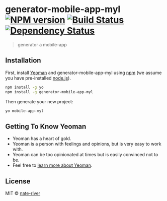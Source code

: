 # generator-mobile-app-myl [![NPM version][npm-image]][npm-url] [![Build Status][travis-image]][travis-url] [![Dependency Status][daviddm-image]][daviddm-url]
> generator a mobile-app

## Installation

First, install [Yeoman](http://yeoman.io) and generator-mobile-app-myl using [npm](https://www.npmjs.com/) (we assume you have pre-installed [node.js](https://nodejs.org/)).

```bash
npm install -g yo
npm install -g generator-mobile-app-myl
```

Then generate your new project:

```bash
yo mobile-app-myl
```

## Getting To Know Yeoman

 * Yeoman has a heart of gold.
 * Yeoman is a person with feelings and opinions, but is very easy to work with.
 * Yeoman can be too opinionated at times but is easily convinced not to be.
 * Feel free to [learn more about Yeoman](http://yeoman.io/).

## License

MIT © [nate-river](https://nateriver.github.io)


[npm-image]: https://badge.fury.io/js/generator-mobile-app-myl.svg
[npm-url]: https://npmjs.org/package/generator-mobile-app-myl
[travis-image]: https://travis-ci.org/nate-river/generator-mobile-app-myl.svg?branch=master
[travis-url]: https://travis-ci.org/nate-river/generator-mobile-app-myl
[daviddm-image]: https://david-dm.org/nate-river/generator-mobile-app-myl.svg?theme=shields.io
[daviddm-url]: https://david-dm.org/nate-river/generator-mobile-app-myl
